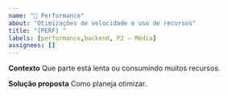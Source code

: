 ```yaml
---
name: "🚀 Performance"
about: "Otimizações de velocidade e uso de recursos"
title: "[PERF] "
labels: [performance,backend, P2 – Média]
assignees: []
---
```

**Contexto**
Que parte está lenta ou consumindo muitos recursos.

**Solução proposta**
Como planeja otimizar.
